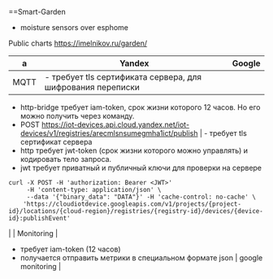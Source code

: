 ==Smart-Garden

- moisture sensors over esphome

Public charts https://imelnikov.ru/garden/

|   a  | Yandex | Google |
|------|--------|--------|
| MQTT | - требует tls сертификата сервера, для шифрования переписки
- http-bridge требует iam-token, срок жизни которого 12 часов. Но его можно получить через команду.
- POST https://iot-devices.api.cloud.yandex.net/iot-devices/v1/registries/arecmlsnsumegmha1ict/publish 
| - требует tls сертификат сервера
- http требует jwt-token (срок жизни которого можно управлять) и кодировать тело запроса.
- jwt требует приватный и публичный ключи для проверки на сервере
```
curl -X POST -H 'authorization: Bearer <JWT>' 
     -H 'content-type: application/json' \
     --data '{"binary_data": "DATA"}' -H 'cache-control: no-cache' \
    'https://cloudiotdevice.googleapis.com/v1/projects/{project-id}/locations/{cloud-region}/registries/{registry-id}/devices/{device-id}:publishEvent'
```
|
| Monitoring |
- требует iam-token (12 часов)
- получается отправить метрики в специальном формате json
|
google monitoring 
|
